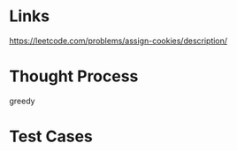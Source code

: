 # Links
https://leetcode.com/problems/assign-cookies/description/

# Thought Process
greedy

# Test Cases

